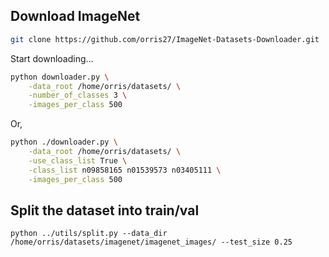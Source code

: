 ## Download ImageNet
```bash
git clone https://github.com/orris27/ImageNet-Datasets-Downloader.git
```

Start downloading...
```bash
python downloader.py \
    -data_root /home/orris/datasets/ \
    -number_of_classes 3 \
    -images_per_class 500
```
Or,
```bash
python ./downloader.py \
    -data_root /home/orris/datasets/ \
    -use_class_list True \
    -class_list n09858165 n01539573 n03405111 \
    -images_per_class 500
```

## Split the dataset into train/val

```
python ../utils/split.py --data_dir /home/orris/datasets/imagenet/imagenet_images/ --test_size 0.25
```
